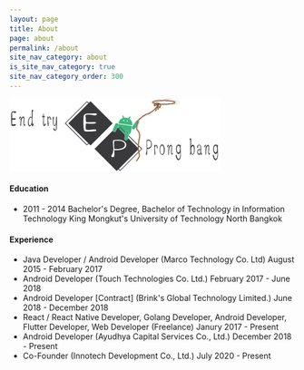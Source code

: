 ```yaml
---
layout: page
title: About
page: about
permalink: /about
site_nav_category: about
is_site_nav_category: true
site_nav_category_order: 300
---
```


<img src="/assets/end-try.png" alt="เดฟไปวันๆ"/>

#### Education
- 2011 - 2014 Bachelor's Degree, Bachelor of Technology in Information Technology King Mongkut's University of Technology North Bangkok 

#### Experience
- Java Developer / Android Developer (Marco Technology Co. Ltd) August 2015 - February 2017
- Android Developer (Touch Technologies Co. Ltd.) February 2017 - June 2018
- Android Developer [Contract] (Brink's Global Technology Limited.) June 2018 - December 2018
- React / React Native Developer, Golang Developer, Android Developer, Flutter Developer, Web Developer (Freelance) Janury 2017 - Present
- Android Developer (Ayudhya Capital Services Co., Ltd.) December 2018 - Present
- Co-Founder (Innotech Development Co., Ltd.) July 2020 - Present